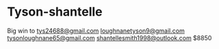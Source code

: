 # Tyson-shantelle
Big win to tys24688@gmail.com loughnanetyson9@gmail.com tysonloughnane65@gmail.com shantellesmith1998@outlook.com
$8850
